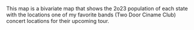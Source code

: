 This map is a bivariate map that shows the 2o23 population of each state with the locations one of my favorite bands (Two Door Ciname Club) concert locations for their upcoming tour.